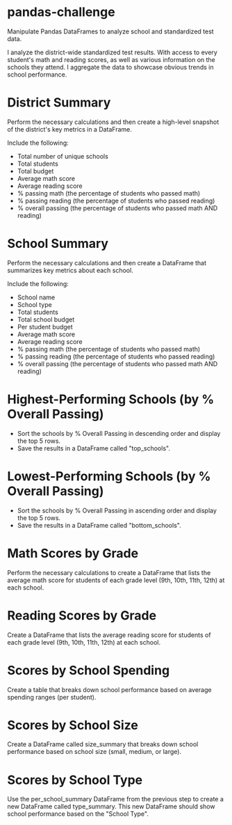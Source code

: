 # pandas-challenge
Manipulate Pandas DataFrames to analyze school and standardized test data.

I analyze the district-wide standardized test results. With access to every student's math and reading scores, as well as various information on the schools they attend. I aggregate the data to showcase obvious trends in school performance.

# District Summary
Perform the necessary calculations and then create a high-level snapshot of the district's key metrics in a DataFrame. 

Include the following:

* Total number of unique schools
* Total students
* Total budget
* Average math score
* Average reading score
* % passing math (the percentage of students who passed math)
* % passing reading (the percentage of students who passed reading)
* % overall passing (the percentage of students who passed math AND reading)

# School Summary
Perform the necessary calculations and then create a DataFrame that summarizes key metrics about each school. 

Include the following:

* School name
* School type
* Total students
* Total school budget
* Per student budget
* Average math score
* Average reading score
* % passing math (the percentage of students who passed math)
* % passing reading (the percentage of students who passed reading)
* % overall passing (the percentage of students who passed math AND reading)

# Highest-Performing Schools (by % Overall Passing)
* Sort the schools by % Overall Passing in descending order and display the top 5 rows.
* Save the results in a DataFrame called "top_schools".

# Lowest-Performing Schools (by % Overall Passing)
* Sort the schools by % Overall Passing in ascending order and display the top 5 rows.
* Save the results in a DataFrame called "bottom_schools".

# Math Scores by Grade
Perform the necessary calculations to create a DataFrame that lists the average math score for students of each grade level (9th, 10th, 11th, 12th) at each school.

# Reading Scores by Grade
Create a DataFrame that lists the average reading score for students of each grade level (9th, 10th, 11th, 12th) at each school.

# Scores by School Spending
Create a table that breaks down school performance based on average spending ranges (per student).

# Scores by School Size
Create a DataFrame called size_summary that breaks down school performance based on school size (small, medium, or large).

# Scores by School Type
Use the per_school_summary DataFrame from the previous step to create a new DataFrame called type_summary.
This new DataFrame should show school performance based on the "School Type".
